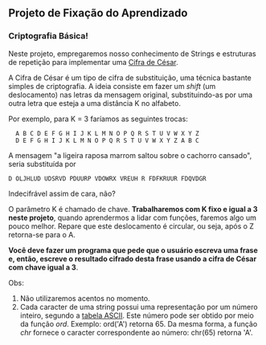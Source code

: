 ## Projeto de Fixação do Aprendizado

### Criptografia Básica!

Neste projeto, empregaremos nosso conhecimento de Strings e estruturas de repetição para implementar uma 
[Cifra de César](https://pt.wikipedia.org/wiki/Cifra_de_César).

A Cifra de César é um tipo de cifra de substituição, uma técnica bastante simples de criptografia. A ideia consiste em fazer um *shift* (um deslocamento) nas letras da mensagem original, substituindo-as por uma outra letra que esteja a uma distância K no alfabeto.

Por exemplo, para K = 3 faríamos as seguintes trocas:

      A B C D E F G H I J K L M N O P Q R S T U V W X Y Z
      D E F G H I J K L M N O P Q R S T U V W X Y Z A B C

A mensagem "a ligeira raposa marrom saltou sobre o cachorro cansado", seria substituída por 

    D OLJHLUD UDSRVD PDUURP VDOWRX VREUH R FDFKRUUR FDQVDGR

Indecifrável assim de cara, não?

O parâmetro K é chamado de chave. **Trabalharemos com K fixo e igual a 3 neste projeto**, quando aprendermos a lidar com funções, faremos algo um pouco melhor. Repare que este deslocamento é circular, ou seja, após o Z retorna-se para o A.

**Você deve fazer um programa que pede que o usuário escreva uma frase e, então, escreve o resultado cifrado desta frase usando a cifra de César com chave igual a 3**.

Obs:

1. Não utilizaremos acentos no momento.
2. Cada caracter de uma string possui uma representação por um número inteiro, segundo a [tabela ASCII](https://pt.wikipedia.org/wiki/ASCII). Este número pode ser obtido por meio da função *ord*. Exemplo: ord('A') retorna 65. Da mesma forma, a função *chr* fornece o caracter correspondente ao número: chr(65) retorna 'A'.
